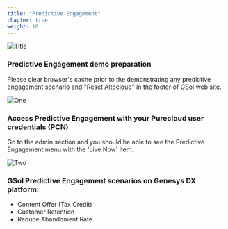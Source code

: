 ```yaml
---
title: "Predictive Engagement"
chapter: true
weight: 10
---
```


![Title](/images/PrEng.PNG)

### Predictive Engagement demo preparation

Please clear browser's cache prior to the demonstrating any predictive engagement scenario and "Reset Altocloud" in the footer of GSol web site.

![One](/images/gsol-gpe-reset-altocloud.png)

### Access Predictive Engagement with your Purecloud user credentials (PCN)

Go to the admin section and you should be able to see the Predictive Engagement menu with the 'Live Now' item.

![Two](/images/live-now.png)

### GSol Predictive Engagement scenarios on Genesys DX platform:
- Content Offer (Tax Credit)
- Customer Retention
- Reduce Abandoment Rate

